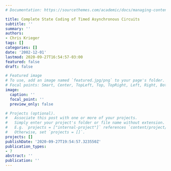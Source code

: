 ```yaml
---
# Documentation: https://sourcethemes.com/academic/docs/managing-content/

title: Complete State Coding of Timed Asynchronous Circuits
subtitle: ''
summary: ''
authors:
- Chris Krieger
tags: []
categories: []
date: '2002-12-01'
lastmod: 2020-09-27T16:54:57-03:00
featured: false
draft: false

# Featured image
# To use, add an image named `featured.jpg/png` to your page's folder.
# Focal points: Smart, Center, TopLeft, Top, TopRight, Left, Right, BottomLeft, Bottom, BottomRight.
image:
  caption: ''
  focal_point: ''
  preview_only: false

# Projects (optional).
#   Associate this post with one or more of your projects.
#   Simply enter your project's folder or file name without extension.
#   E.g. `projects = ["internal-project"]` references `content/project/deep-learning/index.md`.
#   Otherwise, set `projects = []`.
projects: []
publishDate: '2020-09-27T19:54:57.323550Z'
publication_types:
- 7
abstract: ''
publication: ''
---
```

